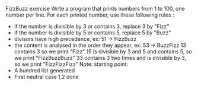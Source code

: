 FizzBuzz exercise
Write a program that prints numbers from 1 to 100, one number per line. For each printed number,
use these following rules :
- if the number is divisible by 3 or contains 3, replace 3 by "Fizz" 
- if the number is divisible by 5 or contains 5, replace 5 by "Buzz"
- divisors have high precedence, ex: 51 -> FizzBuzz
- the content is analysed in the order they appear, ex: 
    53 -> BuzzFizz 
    13 contains 3 so we print "Fizz"
    15 is divisible by 3 and 5 and contains 5, so we print "FizzBuzzBuzz" 
    33 contains 3 two times and is divisible by 3, so we print "FizzFizzFizz"
Note: starting point:
- A hundred list generated
- First neutral case 1,2 done

